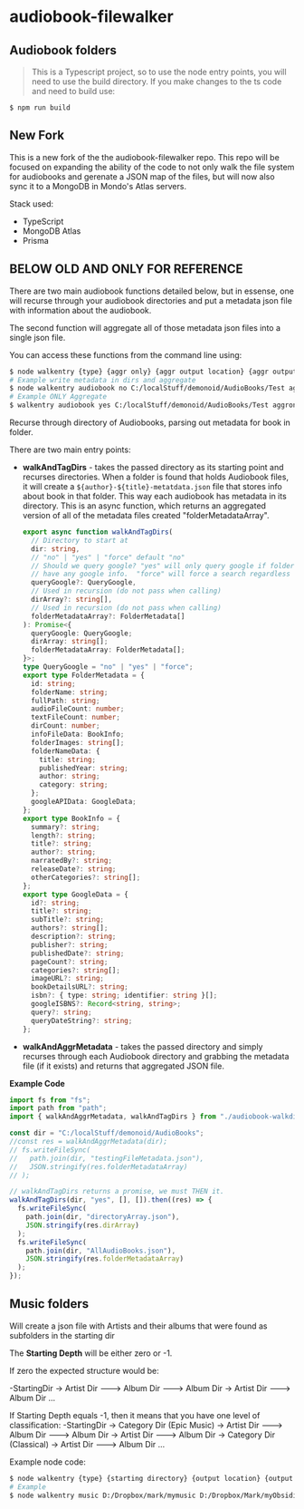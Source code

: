 # audiobook-filewalker

## Audiobook folders

> This is a Typescript project, so to use the node entry points, you will need to use the build directory. If you make changes to the ts code and need to build use:

```
$ npm run build
```

## New Fork

This is a new fork of the the audiobook-filewalker repo. This repo will be focused on expanding the ability of the code to not only walk the file system for audiobooks and gerenate a JSON map of the files, but will now also sync it to a MongoDB in Mondo's Atlas servers.

Stack used:

- TypeScript
- MongoDB Atlas
- Prisma

## BELOW OLD AND ONLY FOR REFERENCE

There are two main audiobook functions detailed below, but in essense, one will recurse through your audiobook directories and put a metadata json file with information about the audiobook.

The second function will aggregate all of those metadata json files into a single json file.

You can access these functions from the command line using:

```bash
$ node walkentry {type} {aggr only} {aggr output location} {aggr output filename} {starting directory} {call google api}
# Example write metadata in dirs and aggregate
$ node walkentry audiobook no C:/localStuff/demonoid/AudioBooks/Test aggronly.json C:/localStuff/demonoid/AudioBooks/Test yes
# Example ONLY Aggregate
$ walkentry audiobook yes C:/localStuff/demonoid/AudioBooks/Test aggronly.json C:/localStuff/demonoid/AudioBooks/Test
```

Recurse through directory of Audiobooks, parsing out metadata for book in folder.

There are two main entry points:

- **walkAndTagDirs** - takes the passed directory as its starting point and recurses directories. When a folder is found that holds Audiobook files, it will create a `${author}-${title}-metatdata.json` file that stores info about book in that folder. This way each audiobook has metadata in its directory.
  This is an async function, which returns an aggregated version of all of the metadata files created "folderMetadataArray".

  ```typescript
  export async function walkAndTagDirs(
    // Directory to start at
    dir: string,
    // "no" | "yes" | "force" default "no"
    // Should we query google? "yes" will only query google if folder's metadata DOES NOT
    // have any google info.  "force" will force a search regardless of data in metadata json file
    queryGoogle?: QueryGoogle,
    // Used in recursion (do not pass when calling)
    dirArray?: string[],
    // Used in recursion (do not pass when calling)
    folderMetadataArray?: FolderMetadata[]
  ): Promise<{
    queryGoogle: QueryGoogle;
    dirArray: string[];
    folderMetadataArray: FolderMetadata[];
  }>;
  type QueryGoogle = "no" | "yes" | "force";
  export type FolderMetadata = {
    id: string;
    folderName: string;
    fullPath: string;
    audioFileCount: number;
    textFileCount: number;
    dirCount: number;
    infoFileData: BookInfo;
    folderImages: string[];
    folderNameData: {
      title: string;
      publishedYear: string;
      author: string;
      category: string;
    };
    googleAPIData: GoogleData;
  };
  export type BookInfo = {
    summary?: string;
    length?: string;
    title?: string;
    author?: string;
    narratedBy?: string;
    releaseDate?: string;
    otherCategories?: string[];
  };
  export type GoogleData = {
    id?: string;
    title?: string;
    subTitle?: string;
    authors?: string[];
    description?: string;
    publisher?: string;
    publishedDate?: string;
    pageCount?: string;
    categories?: string[];
    imageURL?: string;
    bookDetailsURL?: string;
    isbn?: { type: string; identifier: string }[];
    googleISBNS?: Record<string, string>;
    query?: string;
    queryDateString?: string;
  };
  ```

- **walkAndAggrMetadata** - takes the passed directory and simply recurses through each Audiobook directory and grabbing the metadata file (if it exists) and returns that aggregated JSON file.

**Example Code**

```javascript
import fs from "fs";
import path from "path";
import { walkAndAggrMetadata, walkAndTagDirs } from "./audiobook-walkdir";

const dir = "C:/localStuff/demonoid/AudioBooks";
//const res = walkAndAggrMetadata(dir);
// fs.writeFileSync(
//   path.join(dir, "testingFileMetadata.json"),
//   JSON.stringify(res.folderMetadataArray)
// );

// walkAndTagDirs returns a promise, we must THEN it.
walkAndTagDirs(dir, "yes", [], []).then((res) => {
  fs.writeFileSync(
    path.join(dir, "directoryArray.json"),
    JSON.stringify(res.dirArray)
  );
  fs.writeFileSync(
    path.join(dir, "AllAudioBooks.json"),
    JSON.stringify(res.folderMetadataArray)
  );
});
```

## Music folders

Will create a json file with Artists and their albums that were found as subfolders in the starting dir

The **Starting Depth** will be either zero or -1.

If zero the expected structure would be:

-StartingDir
-> Artist Dir
---> Album Dir
---> Album Dir
-> Artist Dir
---> Album Dir
...

If Starting Depth equals -1, then it means that you have one level of classification:
-StartingDir
-> Category Dir (Epic Music)
-> Artist Dir
---> Album Dir
---> Album Dir
-> Artist Dir
---> Album Dir
-> Category Dir (Classical)
-> Artist Dir
---> Album Dir
...

Example node code:

```bash
$ node walkentry {type} {starting directory} {output location} {output filename} {starting depth (optional)}
# Example
$ node walkentry music D:/Dropbox/mark/mymusic D:/Dropbox/Mark/myObsidian/Music/_templaterScripts music-data.json -1
```
